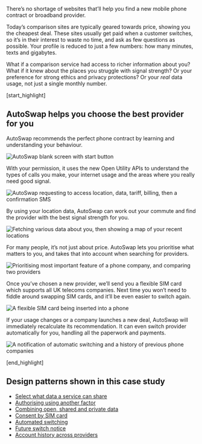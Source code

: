 There&rsquo;s no shortage of websites that&rsquo;ll help you find a new mobile phone contract or broadband provider.

Today&rsquo;s comparison sites are typically geared towards price, showing you the cheapest deal. These sites usually get paid when a customer switches, so it&rsquo;s in their interest to waste no time, and ask as few questions as possible. Your profile is reduced to just a few numbers:  how many minutes, texts and gigabytes.

What if a comparison service had access to richer information about you? What if it knew about the places you struggle with signal strength? Or your preference for strong ethics and privacy protections? Or your _real_ data usage, not just a single monthly number.

[start_highlight]

## AutoSwap helps you choose the best provider for you

AutoSwap recommends the perfect phone contract by learning and understanding your behaviour.

![AutoSwap blank screen with start button](https://s3-eu-west-1.amazonaws.com/projectsbyif.com/longform/openapis.projectsbyif.com/autoswap-1.png)

With your permission, it uses the new Open Utility APIs to understand the types of calls you make, your internet usage and the areas where you really need good signal.

![AutoSwap requesting to access location, data, tariff, billing, then a confirmation SMS](https://s3-eu-west-1.amazonaws.com/projectsbyif.com/longform/openapis.projectsbyif.com/autoswap-2.png)

By using your location data, AutoSwap can work out your commute and find the provider with the best signal strength for you.

![Fetching various data about you, then showing a map of your recent locations](https://s3-eu-west-1.amazonaws.com/projectsbyif.com/longform/openapis.projectsbyif.com/autoswap-3.png)

For many people, it&rsquo;s not just about price. AutoSwap lets you prioritise what matters to you, and takes that into account when searching for providers.

![Prioritising most important feature of a phone company, and comparing two providers](https://s3-eu-west-1.amazonaws.com/projectsbyif.com/longform/openapis.projectsbyif.com/autoswap-4.png)

Once you&rsquo;ve chosen a new provider, we&rsquo;ll send you a flexible SIM card which supports all UK telecoms companies. Next time you won&rsquo;t need to fiddle around swapping SIM cards, and it&rsquo;ll be even easier to switch again.

![A flexible SIM card being inserted into a phone](https://s3-eu-west-1.amazonaws.com/projectsbyif.com/longform/openapis.projectsbyif.com/autoswap-5.png)

If your usage changes or a company launches a new deal, AutoSwap will immediately recalculate its recommendation. It can even switch provider automatically for you, handling all the paperwork and payments.

![A notification of automatic switching and a history of previous phone companies](https://s3-eu-west-1.amazonaws.com/projectsbyif.com/longform/openapis.projectsbyif.com/autoswap-6.png)

[end_highlight]

## Design patterns shown in this case study

* [Select what data a service can share](/appendix-design-patterns-in-these-case-studies#selectwhatdataaservicecanshare)
* [Authorising using another factor](/appendix-design-patterns-in-these-case-studies#authorisingusinganotherfactor)
* [Combining open, shared and private data](/appendix-design-patterns-in-these-case-studies#combiningopensharedandprivatedata)
* [Consent by SIM card](/appendix-design-patterns-in-these-case-studies#consentbysimcard)
* [Automated switching](/appendix-design-patterns-in-these-case-studies#automatedswitching)
* [Future switch notice](/appendix-design-patterns-in-these-case-studies#futureswitchnotice)
* [Account history across providers](/appendix-design-patterns-in-these-case-studies#accounthistoryacrossproviders)
